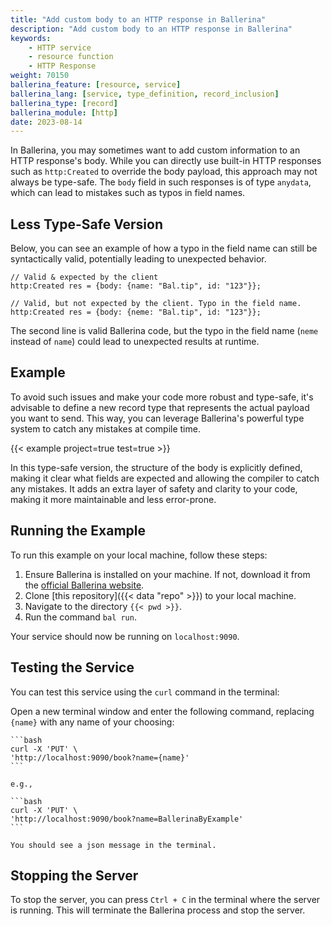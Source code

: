 ```yaml
---
title: "Add custom body to an HTTP response in Ballerina"
description: "Add custom body to an HTTP response in Ballerina"
keywords:
    - HTTP service
    - resource function
    - HTTP Response
weight: 70150
ballerina_feature: [resource, service]
ballerina_lang: [service, type_definition, record_inclusion]
ballerina_type: [record]
ballerina_module: [http]
date: 2023-08-14
---
```


In Ballerina, you may sometimes want to add custom information to an HTTP response's body. While you can directly use built-in HTTP responses such as `http:Created` to override the body payload, this approach may not always be type-safe. The `body` field in such responses is of type `anydata`, which can lead to mistakes such as typos in field names.

<!--more-->

## Less Type-Safe Version

Below, you can see an example of how a typo in the field name can still be syntactically valid, potentially leading to unexpected behavior.

```ballerina
// Valid & expected by the client
http:Created res = {body: {name: "Bal.tip", id: "123"}}; 

// Valid, but not expected by the client. Typo in the field name.
http:Created res = {body: {neme: "Bal.tip", id: "123"}}; 
```

The second line is valid Ballerina code, but the typo in the field name (`neme` instead of `name`) could lead to unexpected results at runtime.

## Example

To avoid such issues and make your code more robust and type-safe, it's advisable to define a new record type that represents the actual payload you want to send. This way, you can leverage Ballerina's powerful type system to catch any mistakes at compile time.

{{< example project=true test=true >}}

In this type-safe version, the structure of the body is explicitly defined, making it clear what fields are expected and allowing the compiler to catch any mistakes. It adds an extra layer of safety and clarity to your code, making it more maintainable and less error-prone.

## Running the Example

To run this example on your local machine, follow these steps:

1. Ensure Ballerina is installed on your machine. If not, download it from the [official Ballerina website](https://ballerina.io).
2. Clone [this repository]({{< data "repo" >}}) to your local machine.
3. Navigate to the directory `{{< pwd >}}`.
4. Run the command `bal run`. 

Your service should now be running on `localhost:9090`.

## Testing the Service

You can test this service using the `curl` command in the terminal:

Open a new terminal window and enter the following command, replacing `{name}` with any name of your choosing:

    ```bash
    curl -X 'PUT' \
    'http://localhost:9090/book?name={name}'
    ```
    
    e.g., 
  
    ```bash
    curl -X 'PUT' \
    'http://localhost:9090/book?name=BallerinaByExample'
    ```

    You should see a json message in the terminal.

## Stopping the Server

To stop the server, you can press `Ctrl + C` in the terminal where the server is running. This will terminate the Ballerina process and stop the server.

